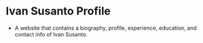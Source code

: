 # Ivan Susanto Profile

- A website that contains a biography, profile, experience, education, and contact info of Ivan Susanto.
